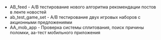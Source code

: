 <ul>
<li>AB_feed - A/B тестирование нового алгоритма рекомендации постов в ленте новостей </li>
<li>ab_test_game_set - A/B тестирование двух игровых наборов с акционными предложениями </li>
<li>AA_mob_app - Проверка системы сплитования, поиск причины поломки, аа-тест мобильного приложения</li>
</ul>
